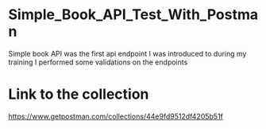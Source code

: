 # Simple_Book_API_Test_With_Postman

Simple book API was the first api endpoint I was introduced to during my training
I performed some validations on the endpoints

# Link to the collection
https://www.getpostman.com/collections/44e9fd9512df4205b51f
